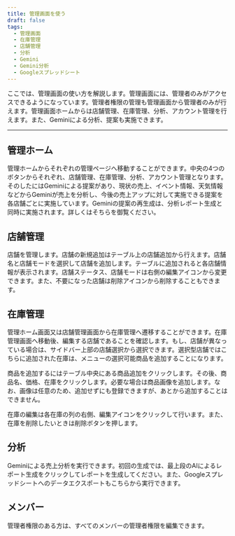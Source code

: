 ```yaml
---
title: 管理画面を使う
draft: false
tags:
  - 管理画面
  - 在庫管理
  - 店舗管理
  - 分析
  - Gemini
  - Gemini分析
  - Googleスプレッドシート
---
```

ここでは、管理画面の使い方を解説します。管理画面には、管理者のみがアクセスできるようになっています。管理者権限の管理も管理画面から管理者のみが行えます。管理画面ホームからは店舗管理、在庫管理、分析、アカウント管理を行えます。また、Geminiによる分析、提案も実施できます。

---
## 管理ホーム
管理ホームからそれぞれの管理ページへ移動することができます。中央の4つのボタンからそれぞれ、店舗管理、在庫管理、分析、アカウント管理となります。そのしたにはGeminiによる提案があり、現状の売上、イベント情報、天気情報などからGeminiが売上を分析し、今後の売上アップに対して実施できる提案を各店舗ごとに実施しています。Geminiの提案の再生成は、分析レポート生成と同時に実施されます。詳しくはそちらを御覧ください。
## 店舗管理
店舗を管理します。店舗の新規追加はテーブル上の店舗追加から行えます。店舗名と店舗モードを選択して店舗を追加します。テーブルに追加されると各店舗情報が表示されます。店舗ステータス、店舗モードは右側の編集アイコンから変更できます。また、不要になった店舗は削除アイコンから削除することもできます。
## 在庫管理
管理ホーム画面又は店舗管理画面から在庫管理へ遷移することができます。在庫管理画面へ移動後、編集する店舗であることを確認します。もし、店舗が異なっている場合は、サイドバー上部の店舗選択から選択できます。選択型店舗ではこちらに追加された在庫は、メニューの選択可能商品を追加することになります。

商品を追加するにはテーブル中央にある商品追加をクリックします。その後、商品名、価格、在庫をクリックします。必要な場合は商品画像を追加します。なお、画像は任意のため、追加せずにも登録できますが、あとから追加することはできません。

在庫の編集は各在庫の列の右側、編集アイコンをクリックして行います。また、在庫を削除したいときは削除ボタンを押します。
## 分析
Geminiによる売上分析を実行できます。初回の生成では、最上段のAIによるレポート生成をクリックしてレポートを生成してください。また、Googleスプレッドシートへのデータエクスポートもこちらから実行できます。
## メンバー
管理者権限のある方は、すべてのメンバーの管理者権限を編集できます。
